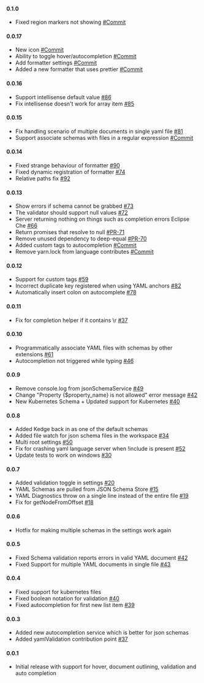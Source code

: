 #### 0.1.0

- Fixed region markers not showing [#Commit](https://github.com/redhat-developer/vscode-yaml/commit/66852c9541048010829c88672170d13fc69221a6)

#### 0.0.17

- New icon [#Commit](https://github.com/redhat-developer/vscode-yaml/commit/2f49d24abe7be0df1a4999b48345b7643892b5c9)
- Ability to toggle hover/autocompletion [#Commit](https://github.com/redhat-developer/vscode-yaml/commit/abc35b1734c126f122a7635ba6b5ad5b55a0af5c)
- Add formatter settings [#Commit](https://github.com/redhat-developer/vscode-yaml/commit/ee6b82500b2e1bec9697dad3f0047fb619e482e1)
- Added a new formatter that uses prettier [#Commit](https://github.com/redhat-developer/yaml-language-server/commit/a5092e3d33a2e208bfea7941076518dedd2aba7b)

#### 0.0.16

- Support intellisense default value [#86](https://github.com/redhat-developer/yaml-language-server/pull/86)
- Fix intellisense doesn't work for array item [#85](https://github.com/redhat-developer/yaml-language-server/pull/85)

#### 0.0.15

- Fix handling scenario of multiple documents in single yaml file [#81](https://github.com/redhat-developer/yaml-language-server/commit/38da50092285aa499930d0e95fbbd7960b37b670)
- Support associate schemas with files in a regular expression [#Commit](https://github.com/redhat-developer/yaml-language-server/commit/d4a05e3dd72f55c53f1b0325c521a58f688839c9)

#### 0.0.14

- Fixed strange behaviour of formatter [#90](https://github.com/redhat-developer/vscode-yaml/issues/90)
- Fixed dynamic registration of formatter [#74](https://github.com/redhat-developer/yaml-language-server/issues/74)
- Relative paths fix [#92](https://github.com/redhat-developer/vscode-yaml/issues/92)

#### 0.0.13
- Show errors if schema cannot be grabbed [#73](https://github.com/redhat-developer/yaml-language-server/issues/73)
- The validator should support null values [#72](https://github.com/redhat-developer/yaml-language-server/issues/72)
- Server returning nothing on things such as completion errors Eclipse Che [#66](https://github.com/redhat-developer/yaml-language-server/issues/66)
- Return promises that resolve to null [#PR-71](https://github.com/redhat-developer/yaml-language-server/pull/71)
- Remove unused dependency to deep-equal  [#PR-70](https://github.com/redhat-developer/yaml-language-server/pull/70)
- Added custom tags to autocompletion [#Commit](https://github.com/redhat-developer/yaml-language-server/commit/73c244a3efe09ec4250def78068c54af3acaed58)
- Remove yarn.lock from language contributes [#Commit](https://github.com/redhat-developer/vscode-yaml/commit/c65a3f870206306f5714cc7e5f0a181c40770201)

#### 0.0.12
- Support for custom tags [#59](https://github.com/redhat-developer/yaml-language-server/issues/59)
- Incorrect duplicate key registered when using YAML anchors [#82](https://github.com/redhat-developer/vscode-yaml/issues/82)
- Automatically insert colon on autocomplete [#78](https://github.com/redhat-developer/vscode-yaml/issues/78)

#### 0.0.11
- Fix for completion helper if it contains \r [#37](https://github.com/redhat-developer/yaml-language-server/issues/37)

#### 0.0.10
- Programmatically associate YAML files with schemas by other extensions [#61](https://github.com/redhat-developer/vscode-yaml/issues/61)
- Autocompletion not triggered while typing [#46](https://github.com/redhat-developer/vscode-yaml/issues/46)

#### 0.0.9
- Remove console.log from jsonSchemaService [#49](https://github.com/redhat-developer/yaml-language-server/issues/49)
- Change "Property {$property_name} is not allowed" error message [#42](https://github.com/redhat-developer/yaml-language-server/issues/42)
- New Kubernetes Schema + Updated support for Kubernetes [#40](https://github.com/redhat-developer/yaml-language-server/issues/40)

#### 0.0.8
- Added Kedge back in as one of the default schemas
- Added file watch for json schema files in the workspace [#34](https://github.com/redhat-developer/yaml-language-server/issues/34)
- Multi root settings [#50](https://github.com/redhat-developer/vscode-yaml/issues/50)
- Fix for crashing yaml language server when !include is present [#52](https://github.com/redhat-developer/vscode-yaml/issues/52)
- Update tests to work on windows [#30](https://github.com/redhat-developer/yaml-language-server/issues/30)

#### 0.0.7
- Added validation toggle in settings [#20](https://github.com/redhat-developer/yaml-language-server/issues/20)
- YAML Schemas are pulled from JSON Schema Store [#15](https://github.com/redhat-developer/yaml-language-server/issues/15)
- YAML Diagnostics throw on a single line instead of the entire file [#19](https://github.com/redhat-developer/yaml-language-server/issues/19)
- Fix for getNodeFromOffset [#18](https://github.com/redhat-developer/yaml-language-server/issues/18)

#### 0.0.6
- Hotfix for making multiple schemas in the settings work again

#### 0.0.5
- Fixed Schema validation reports errors in valid YAML document [#42](https://github.com/redhat-developer/vscode-yaml/issues/42)
- Fixed Support for multiple YAML documents in single file [#43](https://github.com/redhat-developer/vscode-yaml/issues/43)

#### 0.0.4
- Fixed support for kubernetes files
- Fixed boolean notation for validation [#40](https://github.com/redhat-developer/vscode-yaml/issues/40)
- Fixed autocompletion for first new list item [#39](https://github.com/redhat-developer/vscode-yaml/issues/39)

#### 0.0.3
- Added new autocompletion service which is better for json schemas
- Added yamlValidation contribution point [#37](https://github.com/redhat-developer/vscode-yaml/issues/37)

#### 0.0.1
- Initial release with support for hover, document outlining, validation and auto completion
